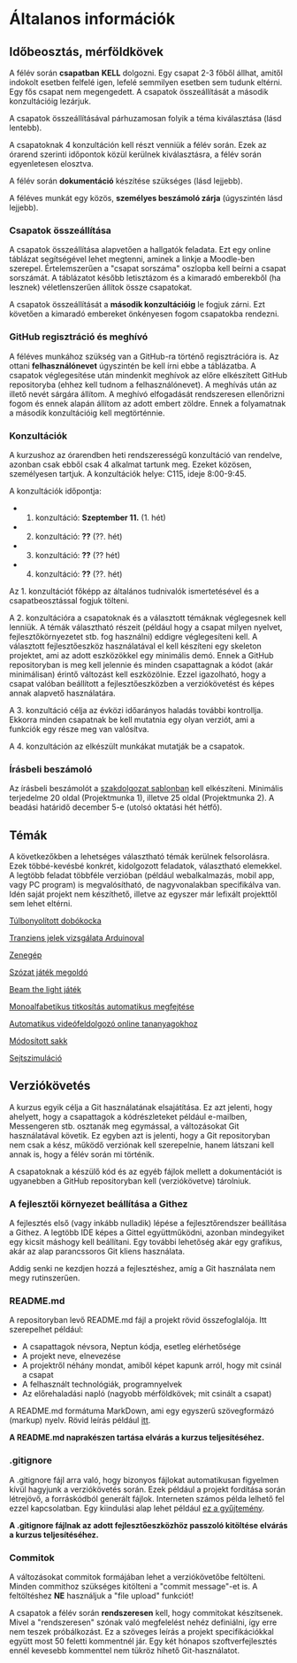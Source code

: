 # Általanos információk

## Időbeosztás, mérföldkövek

A félév során **csapatban** **KELL** dolgozni. Egy csapat 2-3 főből állhat, amitől indokolt esetben felfelé igen, lefelé
semmilyen esetben sem tudunk eltérni. Egy fős csapat nem megengedett. A csapatok összeállítását a második konzultációig lezárjuk.

A csapatok összeállításával párhuzamosan folyik a téma kiválasztása (lásd lentebb).

A csapatoknak 4 konzultáción kell részt venniük a félév során. Ezek az órarend szerinti időpontok közül kerülnek kiválasztásra, a félév során egyenletesen elosztva.

A félév során **dokumentáció** készítése szükséges (lásd lejjebb).

A féléves munkát egy közös, **személyes beszámoló zárja** (úgyszintén lásd lejjebb).

### Csapatok összeállítása

A csapatok összeállítása alapvetően a hallgatók feladata. Ezt egy online táblázat segítségével lehet megtenni,
aminek a linkje a Moodle-ben szerepel.
Értelemszerűen a "csapat sorszáma" oszlopba kell beírni
a csapat sorszámát. A táblázatot később letisztázom és a kimaradó emberekből (ha
lesznek) véletlenszerűen állítok össze csapatokat.

A csapatok összeállítását a **második konzultációig** le fogjuk zárni.
Ezt követően a kimaradó embereket önkényesen fogom csapatokba rendezni.

### GitHub regisztráció és meghívó

A féléves munkához szükség van a GitHub-ra történő regisztrációra is. Az ottani **felhasználónevet** úgyszintén be kell
írni ebbe a táblázatba. A csapatok véglegesítése után mindenkit meghívok az előre elkészített GitHub repositoryba (ehhez
kell tudnom a felhasználónevet). A meghívás után az illető nevét sárgára állítom. A meghívó elfogadását rendszeresen
ellenőrizni fogom és ennek alapán állítom az adott embert zöldre. Ennek a folyamatnak a második konzultációig kell megtörténnie.

### Konzultációk

A kurzushoz az órarendben heti rendszerességű konzultáció van rendelve, azonban csak ebből csak 4 alkalmat tartunk meg.
Ezeket közösen, személyesen tartjuk. A konzultációk helye: C115, ideje 8:00-9:45.

A konzultációk időpontja:
  * 1. konzultáció: **Szeptember 11.** (1. hét)
  * 2. konzultáció: **??** (??. hét)
  * 3. konzultáció: **??** (?? hét)
  * 4. konzultáció: **??** (??. hét)

Az 1. konzultációt főképp az általános tudnivalók ismertetésével és a csapatbeosztással fogjuk tölteni.


A 2. konzultációra a csapatoknak és a választott témáknak véglegesnek
kell lenniük. A témák választható részeit (például hogy a csapat milyen nyelvet, fejlesztőkörnyezetet stb. fog használni) eddigre véglegesíteni kell. A választott fejlesztőeszköz
használatával el kell készíteni egy skeleton projektet, ami az adott eszközökkel egy minimális demó. Ennek a GitHub repositoryban is meg kell jelennie és minden csapattagnak
a kódot (akár minimálisan) érintő változást kell eszközölnie. Ezzel igazolható, hogy a csapat valóban beállított a fejlesztőeszközben a verziókövetést és képes annak alapvető használatára.

A 3. konzultáció célja az évközi időarányos haladás további kontrollja. Ekkorra minden csapatnak be kell mutatnia egy olyan verziót, ami a funkciók egy része meg van valósítva.

A 4. konzultáción az elkészült munkákat mutatják be a csapatok.

### Írásbeli beszámoló

Az írásbeli beszámolót a [szakdolgozat sablonban](https://amk.uni-obuda.hu/wp-content/uploads/2024/09/Szakdolgozat_sablon_2024.docx) kell elkészíteni. Minimális terjedelme 20 oldal (Projektmunka 1), illetve 25 oldal (Projektmunka 2). A beadási határidő december 5-e (utolsó oktatási hét hétfő).

## Témák

A következőkben a lehetséges választható témák kerülnek felsorolásra. Ezek többé-kevésbé
konkrét, kidolgozott feladatok, választható elemekkel. A legtöbb feladat többféle verzióban
(például webalkalmazás, mobil app, vagy PC program) is megvalósítható, de nagyvonalakban specifikálva van. Idén
saját projekt nem készíthető, illetve az egyszer már lefixált projekttől sem lehet eltérni.

[Túlbonyolított dobókocka](dobokocka.md)

[Tranziens jelek vizsgálata Arduinoval](tranziens.md)

[Zenegép](zenegep.md)

[Szózat játék megoldó](szozat.md)

[Beam the light játék](beam-the-light-jatek.md)

[Monoalfabetikus titkosítás automatikus megfejtése](kodtoro.md)

[Automatikus videófeldolgozó online tananyagokhoz](video-feldolgozo.md)

[Módosított sakk](sakk.md)

[Sejtszimuláció](sejtszimulacio.md)

## Verziókövetés

A kurzus egyik célja a Git használatának elsajátítása. Ez azt jelenti, hogy ahelyett,
hogy a csapattagok a kódrészleteket például e-mailben, Messengeren stb. osztanák meg
egymással, a változásokat Git használatával követik. Ez egyben azt is jelenti, hogy
a Git repositoryban nem csak a kész, működő verziónak kell szerepelnie, hanem látszani
kell annak is, hogy a félév során mi történik.

A csapatoknak a készülő kód és az egyéb fájlok mellett a dokumentációt is ugyanebben a
GitHub repositoryban kell (verziókövetve) tárolniuk.

### A fejlesztői környezet beállítása a Githez

A fejlesztés első (vagy inkább nulladik) lépése a fejlesztőrendszer beállítása a Githez. A legtöbb
IDE képes a Gittel együttműködni, azonban mindegyiket egy kicsit máshogy kell beállítani. Egy
további lehetőség akár egy grafikus, akár az alap parancssoros Git kliens használata.

Addig senki ne kezdjen hozzá a fejlesztéshez, amíg a Git használata nem megy rutinszerűen.

### README.md

A repositoryban levő README.md fájl a projekt rövid összefoglalója.
Itt szerepelhet például:

 * A csapattagok névsora, Neptun kódja, esetleg elérhetősége
 * A projekt neve, elnevezése
 * A projektről néhány mondat, amiből képet kapunk arról, hogy mit csinál a csapat
 * A felhasznált technológiák, programnyelvek
 * Az előrehaladási napló (nagyobb mérföldkövek; mit csinált a csapat)

A README.md formátuma MarkDown, ami egy egyszerű szövegformázó (markup) nyelv.
Rövid leírás például [itt](https://www.markdownguide.org/basic-syntax/).

**A README.md naprakészen tartása elvárás a kurzus teljesítéséhez.**

### .gitignore

A .gitignore fájl arra való, hogy bizonyos fájlokat automatikusan figyelmen kívül
hagyjunk a verziókövetés során. Ezek például a projekt fordítása során létrejövő,
a forráskódból generált fájlok. Interneten számos példa lelhető fel ezzel kapcsolatban.
Egy kiindulási alap lehet például
[ez a gyűjtemény](https://github.com/github/gitignore).

**A .gitignore fájlnak az adott fejlesztőeszközhöz passzoló kitöltése elvárás
a kurzus teljesítéséhez.**

### Commitok

A változásokat commitok formájában lehet a verziókövetőbe feltölteni. Minden
commithoz szükséges kitölteni a "commit message"-et is. A feltöltéshez
**NE** használjuk a "file upload" funkciót!

A csapatok a félév során **rendszeresen** kell, hogy commitokat készítsenek.
Mivel a "rendszeresen" szónak való megfelelést nehéz definiálni, így
erre nem teszek próbálkozást. Ez a szöveges leírás a projekt specifikációkkal együtt
most 50 feletti kommentnél jár. Egy két hónapos szoftverfejlesztés
ennél kevesebb kommenttel nem tükröz hihető Git-használatot.

